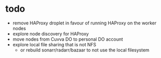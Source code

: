 # todo

- remove HAProxy droplet in favour of running HAProxy on the worker nodes
- explore node discovery for HAProxy
- move nodes from Cuvva DO to personal DO account
- explore local file sharing that is not NFS
	- or rebuild sonarr/radarr/bazaar to not use the local filesystem
